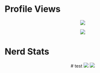 # Profile Views
<p align = "center">
  <img src = "https://gpvc.arturio.dev/8nz"/>
</p>
<p align = "center">
    <img src = "https://discord.c99.nl/widget/theme-3/896776566573522944.png"/>
</p>

# Nerd Stats
<p align = "center">
  # test
    <img src = "https://github-readme-stats.vercel.app/api/top-langs/?username=8nz&layout=compact&theme=dark"/>
    <img src = "https://github-readme-stats.vercel.app/api?username=8nz&show_icons=true&theme=dracula"/>
</p>
